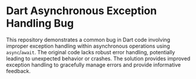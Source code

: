 # Dart Asynchronous Exception Handling Bug

This repository demonstrates a common bug in Dart code involving improper exception handling within asynchronous operations using `async`/`await`. The original code lacks robust error handling, potentially leading to unexpected behavior or crashes.  The solution provides improved exception handling to gracefully manage errors and provide informative feedback.